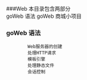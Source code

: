 ###Web
本目录包含两部分    
            goWeb 语法
            goWeb 商城小项目
### goWeb 语法
            Web服务器的创建
            处理HTTP请求
            模板引擎
            处理静态文件
            会话控制


